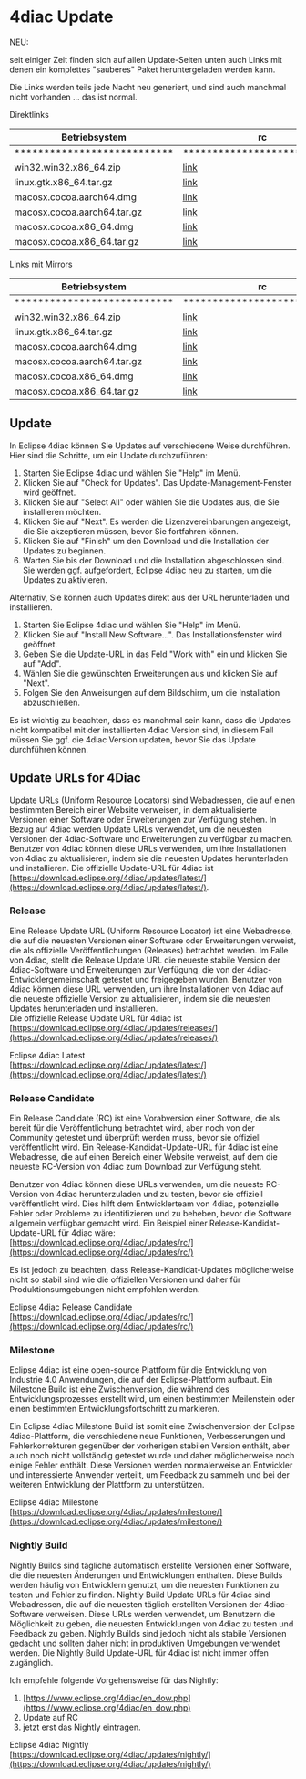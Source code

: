 # 4diac Update

NEU:

seit einiger Zeit finden sich auf allen Update-Seiten unten auch Links mit denen ein komplettes "sauberes" Paket heruntergeladen werden kann. 

Die Links werden teils jede Nacht neu generiert, und sind auch manchmal nicht vorhanden ... das ist normal. 

Direktlinks


| Betriebsystem               | rc                                                                                                            | milestone                                                                                                     | nightly                                                                                                                          |
|-----------------------------|---------------------------------------------------------------------------------------------------------------|---------------------------------------------------------------------------------------------------------------|----------------------------------------------------------------------------------------------------------------------------------|
| *************************** | ***************************                                                                                   | ***************************                                                                                   | ***************************                                                                                                      |
| win32.win32.x86_64.zip      | [link](https://download.eclipse.org/4diac/updates/rc/4diac-ide_2.0.1-win32.win32.x86_64.zip)                  | [link](https://download.eclipse.org/4diac/updates/milestone/4diac-ide_2.0.1-win32.win32.x86_64.zip)           | [link](https://download.eclipse.org/4diac/updates/nightly/4diac-ide_2.0.1-win32.win32.x86_64.zip)                                |
| linux.gtk.x86_64.tar.gz     | [link](https://download.eclipse.org/4diac/updates/rc/4diac-ide_2.0.1-linux.gtk.x86_64.tar.gz)                 | [link](https://download.eclipse.org/4diac/updates/milestone/4diac-ide_2.0.1-linux.gtk.x86_64.tar.gz)          | [link](https://download.eclipse.org/4diac/updates/nightly/4diac-ide_2.0.1-linux.gtk.x86_64.tar.gz)                               |
| macosx.cocoa.aarch64.dmg    | [link](https://download.eclipse.org/4diac/updates/rc/4diac-ide_2.0.1-macosx.cocoa.aarch64.dmg)                | [link](https://download.eclipse.org/4diac/updates/milestone/4diac-ide_2.0.1-macosx.cocoa.aarch64.dmg)         | [link](https://download.eclipse.org/4diac/updates/nightly/4diac-ide_2.0.1-macosx.cocoa.aarch64.dmg)                              |
| macosx.cocoa.aarch64.tar.gz | [link](https://download.eclipse.org/4diac/updates/rc/4diac-ide_2.0.1-macosx.cocoa.aarch64.tar.gz)             | [link](https://download.eclipse.org/4diac/updates/milestone/4diac-ide_2.0.1-macosx.cocoa.aarch64.tar.gz)      | [link](https://download.eclipse.org/4diac/updates/nightly/4diac-ide_2.0.1-macosx.cocoa.aarch64.tar.gz)                           |
| macosx.cocoa.x86_64.dmg     | [link](https://download.eclipse.org/4diac/updates/rc/4diac-ide_2.0.1-macosx.cocoa.x86_64.dmg)                 | [link](https://download.eclipse.org/4diac/updates/milestone/4diac-ide_2.0.1-macosx.cocoa.x86_64.dmg)          | [link](https://download.eclipse.org/4diac/updates/nightly/4diac-ide_2.0.1-macosx.cocoa.x86_64.dmg)                               |
| macosx.cocoa.x86_64.tar.gz  | [link](https://download.eclipse.org/4diac/updates/rc/4diac-ide_2.0.1-macosx.cocoa.x86_64.tar.gz)              | [link](https://download.eclipse.org/4diac/updates/milestone/4diac-ide_2.0.1-macosx.cocoa.x86_64.tar.gz)       | [link](https://download.eclipse.org/4diac/updates/nightly/4diac-ide_2.0.1-macosx.cocoa.x86_64.tar.gz)                            |


Links mit Mirrors


| Betriebsystem               | rc                                                                                                                                    | milestone                                                                                                                             | nightly                                                                                                                                                  |
|-----------------------------|---------------------------------------------------------------------------------------------------------------------------------------|---------------------------------------------------------------------------------------------------------------------------------------|----------------------------------------------------------------------------------------------------------------------------------------------------------|
| *************************** | ***************************                                                                                                           | ***************************                                                                                                           | ***************************                                                                                                                              |
| win32.win32.x86_64.zip      | [link](https://www.eclipse.org/downloads/download.php?file=/4diac/updates/rc/4diac-ide_2.0.1-win32.win32.x86_64.zip)                  | [link](https://www.eclipse.org/downloads/download.php?file=/4diac/updates/milestone/4diac-ide_2.0.1-win32.win32.x86_64.zip)           | [link](https://www.eclipse.org/downloads/download.php?file=/4diac/updates/nightly/4diac-ide_2.0.1-win32.win32.x86_64.zip)                                |
| linux.gtk.x86_64.tar.gz     | [link](https://www.eclipse.org/downloads/download.php?file=/4diac/updates/rc/4diac-ide_2.0.1-linux.gtk.x86_64.tar.gz)                 | [link](https://www.eclipse.org/downloads/download.php?file=/4diac/updates/milestone/4diac-ide_2.0.1-linux.gtk.x86_64.tar.gz)          | [link](https://www.eclipse.org/downloads/download.php?file=/4diac/updates/nightly/4diac-ide_2.0.1-linux.gtk.x86_64.tar.gz)                               |
| macosx.cocoa.aarch64.dmg    | [link](https://www.eclipse.org/downloads/download.php?file=/4diac/updates/rc/4diac-ide_2.0.1-macosx.cocoa.aarch64.dmg)                | [link](https://www.eclipse.org/downloads/download.php?file=/4diac/updates/milestone/4diac-ide_2.0.1-macosx.cocoa.aarch64.dmg)         | [link](https://www.eclipse.org/downloads/download.php?file=/4diac/updates/nightly/4diac-ide_2.0.1-macosx.cocoa.aarch64.dmg)                              |
| macosx.cocoa.aarch64.tar.gz | [link](https://www.eclipse.org/downloads/download.php?file=/4diac/updates/rc/4diac-ide_2.0.1-macosx.cocoa.aarch64.tar.gz)             | [link](https://www.eclipse.org/downloads/download.php?file=/4diac/updates/milestone/4diac-ide_2.0.1-macosx.cocoa.aarch64.tar.gz)      | [link](https://www.eclipse.org/downloads/download.php?file=/4diac/updates/nightly/4diac-ide_2.0.1-macosx.cocoa.aarch64.tar.gz)                           |
| macosx.cocoa.x86_64.dmg     | [link](https://www.eclipse.org/downloads/download.php?file=/4diac/updates/rc/4diac-ide_2.0.1-macosx.cocoa.x86_64.dmg)                 | [link](https://www.eclipse.org/downloads/download.php?file=/4diac/updates/milestone/4diac-ide_2.0.1-macosx.cocoa.x86_64.dmg)          | [link](https://www.eclipse.org/downloads/download.php?file=/4diac/updates/nightly/4diac-ide_2.0.1-macosx.cocoa.x86_64.dmg)                               |
| macosx.cocoa.x86_64.tar.gz  | [link](https://www.eclipse.org/downloads/download.php?file=/4diac/updates/rc/4diac-ide_2.0.1-macosx.cocoa.x86_64.tar.gz)              | [link](https://www.eclipse.org/downloads/download.php?file=/4diac/updates/milestone/4diac-ide_2.0.1-macosx.cocoa.x86_64.tar.gz)       | [link](https://www.eclipse.org/downloads/download.php?file=/4diac/updates/nightly/4diac-ide_2.0.1-macosx.cocoa.x86_64.tar.gz)                            |



## Update

In Eclipse 4diac können Sie Updates auf verschiedene Weise durchführen. Hier sind die Schritte, um ein Update durchzuführen:

1.  Starten Sie Eclipse 4diac und wählen Sie "Help" im Menü.
2.  Klicken Sie auf "Check for Updates". Das Update-Management-Fenster wird geöffnet.
3.  Klicken Sie auf "Select All" oder wählen Sie die Updates aus, die Sie installieren möchten.
4.  Klicken Sie auf "Next". Es werden die Lizenzvereinbarungen angezeigt, die Sie akzeptieren müssen, bevor Sie fortfahren können.
5.  Klicken Sie auf "Finish" um den Download und die Installation der Updates zu beginnen.
6.  Warten Sie bis der Download und die Installation abgeschlossen sind. Sie werden ggf. aufgefordert, Eclipse 4diac neu zu starten, um die Updates zu aktivieren.

Alternativ, Sie können auch Updates direkt aus der URL herunterladen und installieren.

1.  Starten Sie Eclipse 4diac und wählen Sie "Help" im Menü.
2.  Klicken Sie auf "Install New Software...". Das Installationsfenster wird geöffnet.
3.  Geben Sie die Update-URL in das Feld "Work with" ein und klicken Sie auf "Add".
4.  Wählen Sie die gewünschten Erweiterungen aus und klicken Sie auf "Next".
5.  Folgen Sie den Anweisungen auf dem Bildschirm, um die Installation abzuschließen.

Es ist wichtig zu beachten, dass es manchmal sein kann, dass die Updates nicht kompatibel mit der installierten 4diac Version sind, in diesem Fall müssen Sie ggf. die 4diac Version updaten, bevor Sie das Update durchführen können.

## Update URLs for 4Diac

Update URLs (Uniform Resource Locators) sind Webadressen, die auf einen bestimmten Bereich einer Website verweisen, in dem aktualisierte Versionen einer Software oder Erweiterungen zur Verfügung stehen. In Bezug auf 4diac werden Update URLs verwendet, um die neuesten Versionen der 4diac-Software und Erweiterungen zu verfügbar zu machen. Benutzer von 4diac können diese URLs verwenden, um ihre Installationen von 4diac zu aktualisieren, indem sie die neuesten Updates herunterladen und installieren. Die offizielle Update-URL für 4diac ist [https://download.eclipse.org/4diac/updates/latest/](https://download.eclipse.org/4diac/updates/latest/).

### Release

Eine Release Update URL (Uniform Resource Locator) ist eine Webadresse, die auf die neuesten Versionen einer Software oder Erweiterungen verweist, die als offizielle Veröffentlichungen (Releases) betrachtet werden. Im Falle von 4diac, stellt die Release Update URL die neueste stabile Version der 4diac-Software und Erweiterungen zur Verfügung, die von der 4diac-Entwicklergemeinschaft getestet und freigegeben wurden. Benutzer von 4diac können diese URL verwenden, um ihre Installationen von 4diac auf die neueste offizielle Version zu aktualisieren, indem sie die neuesten Updates herunterladen und installieren.  
Die offizielle Release Update URL für 4diac ist [https://download.eclipse.org/4diac/updates/releases/](https://download.eclipse.org/4diac/updates/releases/)

Eclipse 4diac Latest  
[https://download.eclipse.org/4diac/updates/latest/](https://download.eclipse.org/4diac/updates/latest/)

### Release Candidate

Ein Release Candidate (RC) ist eine Vorabversion einer Software, die als bereit für die Veröffentlichung betrachtet wird, aber noch von der Community getestet und überprüft werden muss, bevor sie offiziell veröffentlicht wird. Ein Release-Kandidat-Update-URL für 4diac ist eine Webadresse, die auf einen Bereich einer Website verweist, auf dem die neueste RC-Version von 4diac zum Download zur Verfügung steht.

Benutzer von 4diac können diese URLs verwenden, um die neueste RC-Version von 4diac herunterzuladen und zu testen, bevor sie offiziell veröffentlicht wird. Dies hilft dem Entwicklerteam von 4diac, potenzielle Fehler oder Probleme zu identifizieren und zu beheben, bevor die Software allgemein verfügbar gemacht wird. Ein Beispiel einer Release-Kandidat-Update-URL für 4diac wäre: [https://download.eclipse.org/4diac/updates/rc/](https://download.eclipse.org/4diac/updates/rc/)

Es ist jedoch zu beachten, dass Release-Kandidat-Updates möglicherweise nicht so stabil sind wie die offiziellen Versionen und daher für Produktionsumgebungen nicht empfohlen werden.

Eclipse 4diac Release Candidate  
[https://download.eclipse.org/4diac/updates/rc/](https://download.eclipse.org/4diac/updates/rc/)

### Milestone

Eclipse 4diac ist eine open-source Plattform für die Entwicklung von Industrie 4.0 Anwendungen, die auf der Eclipse-Plattform aufbaut. Ein Milestone Build ist eine Zwischenversion, die während des Entwicklungsprozesses erstellt wird, um einen bestimmten Meilenstein oder einen bestimmten Entwicklungsfortschritt zu markieren.

Ein Eclipse 4diac Milestone Build ist somit eine Zwischenversion der Eclipse 4diac-Plattform, die verschiedene neue Funktionen, Verbesserungen und Fehlerkorrekturen gegenüber der vorherigen stabilen Version enthält, aber auch noch nicht vollständig getestet wurde und daher möglicherweise noch einige Fehler enthält. Diese Versionen werden normalerweise an Entwickler und interessierte Anwender verteilt, um Feedback zu sammeln und bei der weiteren Entwicklung der Plattform zu unterstützen.

Eclipse 4diac Milestone  
[https://download.eclipse.org/4diac/updates/milestone/](https://download.eclipse.org/4diac/updates/milestone/)

### Nightly Build

Nightly Builds sind tägliche automatisch erstellte Versionen einer Software, die die neuesten Änderungen und Entwicklungen enthalten. Diese Builds werden häufig von Entwicklern genutzt, um die neuesten Funktionen zu testen und Fehler zu finden. Nightly Build Update URLs für 4diac sind Webadressen, die auf die neuesten täglich erstellten Versionen der 4diac-Software verweisen. Diese URLs werden verwendet, um Benutzern die Möglichkeit zu geben, die neuesten Entwicklungen von 4diac zu testen und Feedback zu geben. Nightly Builds sind jedoch nicht als stabile Versionen gedacht und sollten daher nicht in produktiven Umgebungen verwendet werden. Die Nightly Build Update-URL für 4diac ist nicht immer offen zugänglich.

Ich empfehle folgende Vorgehensweise für das Nightly:

1.  [https://www.eclipse.org/4diac/en_dow.php](https://www.eclipse.org/4diac/en_dow.php)
2.  Update auf RC
3.  jetzt erst das Nightly eintragen.

Eclipse 4diac Nightly  
[https://download.eclipse.org/4diac/updates/nightly/](https://download.eclipse.org/4diac/updates/nightly/)

